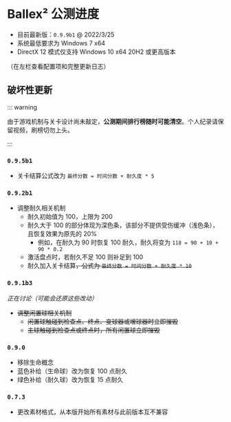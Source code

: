 # Ballex² 公测进度

- 目前最新版：`0.9.9b1` @ 2022/3/25
- 系统最低要求为 Windows 7 x64
- DirectX 12 模式仅支持 Windows 10 x64 20H2 或更高版本

（在左栏查看配置项和完整更新日志）

## 破坏性更新

::: warning

由于游戏机制与关卡设计尚未敲定，**公测期间排行榜随时可能清空**。个人纪录请保留视频，刷榜切勿上头。

:::

### `0.9.5b1`

- 关卡结算公式改为 `最终分数 = 时间分数 + 耐久度 * 5`

### `0.9.2b1`

- 调整耐久相关机制
  - 耐久初始值为 100，上限为 200
  - 耐久大于 100 的部分体现为深色条，该部分不提供受伤缓冲（浅色条），且恢复效果为原先的 20%
    - 例如，在耐久为 90 时恢复 100 耐久，耐久将变为 `118 = 90 + 10 + 90 * 0.2`
  - 激活盘点时，若耐久不足 100 则补足到 100
  - 耐久加入关卡结算~~，公式为 `最终分数 = 时间分数 + 耐久度 * 10`~~

### `0.9.1b3`

_正在讨论（可能会还原这些改动）_

- ~~调整闲置球相关机制~~
  - ~~闲置球触碰到检查点、终点、变球器或增球器时立即摧毁~~
  - ~~主球触碰到检查点或终点时，所有闲置球立即摧毁~~

### `0.9.0`

- 移除生命概念
- 蓝色补给（生命球）改为恢复 100 点耐久
- 绿色补给（耐久球）改为恢复 15 点耐久

### `0.7.3`

- 更改素材格式，从本版开始所有素材与此前版本互不兼容
